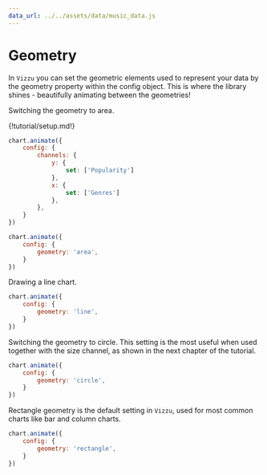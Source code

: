 ```yaml
---
data_url: ../../assets/data/music_data.js
---
```


# Geometry

In `Vizzu` you can set the geometric elements used to represent your data by the
geometry property within the config object. This is where the library shines -
beautifully animating between the geometries!

Switching the geometry to area.

<div id="tutorial_01"></div>

{!tutorial/setup.md!}

```javascript
chart.animate({
    config: {
        channels: {
            y: {
                set: ['Popularity']
            },
            x: {
                set: ['Genres']
            },
        },
    }
})
```

```javascript
chart.animate({
    config: {
        geometry: 'area',
    }
})
```

Drawing a line chart.

<div id="tutorial_02"></div>

```javascript
chart.animate({
    config: {
        geometry: 'line',
    }
})
```

Switching the geometry to circle. This setting is the most useful when used
together with the size channel, as shown in the next chapter of the tutorial.

<div id="tutorial_03"></div>

```javascript
chart.animate({
    config: {
        geometry: 'circle',
    }
})
```

Rectangle geometry is the default setting in `Vizzu`, used for most common
charts like bar and column charts.

<div id="tutorial_04"></div>

```javascript
chart.animate({
    config: {
        geometry: 'rectangle',
    }
})
```

<script src="../geometry.js"></script>
